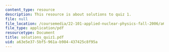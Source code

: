 ```yaml
---
content_type: resource
description: This resource is about solutions to quiz 1.
file: null
file_location: /coursemedia/22-101-applied-nuclear-physics-fall-2006/a63e5e375bf5961ab984437425c8f95a_solutions_quiz1.pdf
file_type: application/pdf
resourcetype: Document
title: solutions_quiz1.pdf
uid: a63e5e37-5bf5-961a-b984-437425c8f95a
---
```

